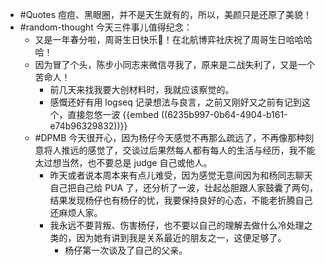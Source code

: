 - #Quotes 痘痘、黑眼圈，并不是天生就有的，所以，美颜只是还原了美貌！
- #random-thought 今天三件事儿值得纪念：
	- 又是一年春分啦，周哥生日快乐🎂！在北航博弈社庆祝了周哥生日哈哈哈哈！
	- 因为冒了个头，陈步小同志来微信寻我了，原来是二战失利了，又是一个苦命人！
		- 前几天来找我要大创材料时，我就应该察觉的。
		- 感慨还好有用 logseq 记录想法与良言，之前又刚好又之前有记到这个，直接忽悠一波 {{embed ((6235b997-0b64-4904-b161-e74b96329832))}}
	- #DPMB 今天很开心，因为杨仔今天感觉不再那么疏远了，不再像那种刻意将人推远的感觉了，交谈过后果然每人都有每人的生活与经历，我不能太过想当然，也不要总是 judge 自己或他人。
		- 昨天或者说本周本来有点儿难受，因为感觉无意间因为和杨同志聊天自己把自己给 PUA 了，还分析了一波，壮起怂胆跟人家鼓囊了两句，结果发现杨仔也有杨仔的忧，我要保持良好的心态，不能老折腾自己还麻烦人家。
		- 我永远不要背叛、伤害杨仔，也不要以自己的理解去做什么冷处理之类的，因为她有讲到我是关系最近的朋友之一，这便足够了。
			- 杨仔第一次谈及了自己的父亲。